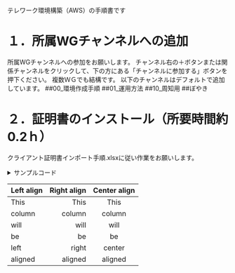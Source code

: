 テレワーク環境構築（AWS）の手順書です

# １．所属WGチャンネルへの追加
所属WGチャンネルへの参加をお願いします。
チャンネル右の＋ボタンまたは関係チャンネルをクリックして、下の方にある「チャンネルに参加する」ボタンを押下ください。
複数ＷＧでも結構です。
以下のチャンネルはデフォルトで追加しています。
##00_環境作成手順
##01_運用方法
##10_周知用
##ぼやき

# ２．証明書のインストール（所要時間約0.2ｈ）
クライアント証明書インポート手順.xlsxに従い作業をお願いします。






<details><summary>サンプルコード</summary><div>

\```rb
puts 'Hello, World'
\```

</div></details>

| Left align | Right align | Center align |
|:-----------|------------:|:------------:|
| This       | This        | This         |
| column     | column      | column       |
| will       | will        | will         |
| be         | be          | be           |
| left       | right       | center       |
| aligned    | aligned     | aligned      |
